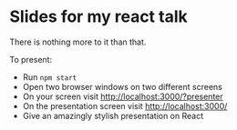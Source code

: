 # Slides for my react talk
There is nothing more to it than that.


To present:

- Run `npm start`
- Open two browser windows on two different screens
- On your screen visit [http://localhost:3000/?presenter](http://localhost:3000/?presenter)
- On the presentation screen visit [http://localhost:3000/](http://localhost:3000/)
- Give an amazingly stylish presentation on React

